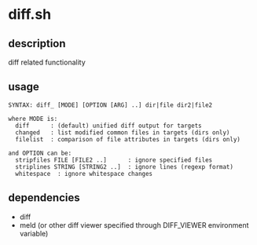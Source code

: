 # diff.sh

## description
diff related functionality

## usage
```
SYNTAX: diff_ [MODE] [OPTION [ARG] ..] dir|file dir2|file2

where MODE is:
  diff      : (default) unified diff output for targets
  changed   : list modified common files in targets (dirs only)
  filelist  : comparison of file attributes in targets (dirs only)

and OPTION can be:
  stripfiles FILE [FILE2 ..]      : ignore specified files
  striplines STRING [STRING2 ..]  : ignore lines (regexp format)
  whitespace  : ignore whitespace changes
```

## dependencies
- diff
- meld (or other diff viewer specified through DIFF_VIEWER environment variable)
